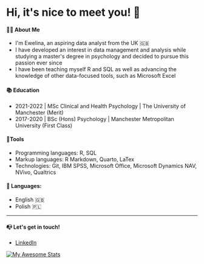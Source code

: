 # Hi, it's nice to meet you! **👋**

#### **👩‍💻 About Me**

-   I'm Ewelina, an aspiring data analyst from the UK 🇬🇧
-   I have developed an interest in data management and analysis while studying a master's degree in psychology and decided to pursue this passion ever since
-   I have been teaching myself R and SQL as well as advancing the knowledge of other data-focused tools, such as Microsoft Excel

#### **📚 Education**

-   2021-2022 \| MSc Clinical and Health Psychology \| The University of Manchester (Merit)
-   2017-2020 \| BSc (Hons) Psychology \| Manchester Metropolitan University (First Class)

#### **🔨Tools**

-   Programming languages: R, SQL
-   Markup languages: R Markdown, Quarto, LaTex
-   Technologies: Git, IBM SPSS, Microsoft Office, Microsoft Dynamics NAV, NVivo, Qualtrics

#### **💬 Languages:**

-   English 🇬🇧
-   Polish 🇵🇱

------------------------------------------------------------------------

#### **📭 Let's get in touch!**

-   [LinkedIn](https://www.linkedin.com/in/ewelina-stepien-959464257/)

[![My Awesome Stats](https://awesome-github-stats.azurewebsites.net/user-stats/estepien1?cardType=github&theme=cobalt&preferLogin=false)](https://git.io/awesome-stats-card)
